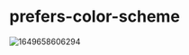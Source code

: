 ﻿# prefers-color-scheme
![1649658606294](https://user-images.githubusercontent.com/86740875/163554307-721f26d8-8666-4ae5-a33d-db810b84117f.gif)
